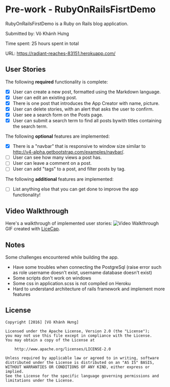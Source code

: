 # Pre-work - RubyOnRailsFisrtDemo

RubyOnRailsFirstDemo is a Ruby on Rails blog application.

Submitted by: Võ Khánh Hưng

Time spent: 25 hours spent in total

URL: https://radiant-reaches-83151.herokuapp.com/

## User Stories

The following **required** functionality is complete:

* [x] User can create a new post, formatted using the Markdown language.
* [x] User can edit an existing post.
* [x] There is one post that introduces the App Creator with name, picture.
* [X] User can delete stories, with an alert that asks the user to confirm.
* [X] User see a search form on the Posts page.
* [X] User can submit a search term to find all posts bywith titles containing the search term.

The following **optional** features are implemented:
* [X] There is a "navbar" that is responsive to window size similar to http://v4-alpha.getbootstrap.com/examples/navbar/. 
* [ ] User can see how many views a post has. 
* [ ] User can leave a comment on a post.
* [ ] User can add "tags" to a post, and filter posts by tag. 

The following **additional** features are implemented:

- [ ] List anything else that you can get done to improve the app functionality!

## Video Walkthrough 

Here's a walkthrough of implemented user stories:
![Video Walkthrough](walkthrough.gif)
GIF created with [LiceCap](http://www.cockos.com/licecap/).

## Notes

 Some challenges encountered while building the app.
+ Have some troubles when connecting the PostgreSql (raise error such as role username doesn't exist, username database doesn't exist)
+ Some scripts don't work on windows
+ Some css in application.scss is not compiled on Heroku
+ Hard to understand architecture of rails framework and implement more features


## License

    Copyright [2016] [Võ Khánh Hưng]

    Licensed under the Apache License, Version 2.0 (the "License");
    you may not use this file except in compliance with the License.
    You may obtain a copy of the License at

        http://www.apache.org/licenses/LICENSE-2.0

    Unless required by applicable law or agreed to in writing, software
    distributed under the License is distributed on an "AS IS" BASIS,
    WITHOUT WARRANTIES OR CONDITIONS OF ANY KIND, either express or implied.
    See the License for the specific language governing permissions and
    limitations under the License.
